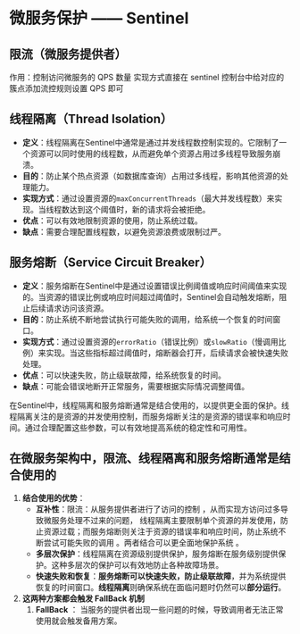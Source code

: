 # 微服务保护 —— Sentinel
## 限流（微服务提供者）
作用：控制访问微服务的 QPS 数量
实现方式直接在 sentinel 控制台中给对应的簇点添加流控规则设置 QPS 即可

## 线程隔离（Thread Isolation）
   - **定义**：线程隔离在Sentinel中通常是通过并发线程数控制实现的。它限制了一个资源可以同时使用的线程数，从而避免单个资源占用过多线程导致服务崩溃。
   - **目的**：防止某个热点资源（如数据库查询）占用过多线程，影响其他资源的处理能力。
   - **实现方式**：通过设置资源的`maxConcurrentThreads`（最大并发线程数）来实现。当线程数达到这个阈值时，新的请求将会被拒绝。
   - **优点**：可以有效地限制资源的使用，防止系统过载。
   - **缺点**：需要合理配置线程数，以避免资源浪费或限制过严。
## 服务熔断（Service Circuit Breaker）
   - **定义**：服务熔断在Sentinel中是通过设置错误比例阈值或响应时间阈值来实现的。当资源的错误比例或响应时间超过阈值时，Sentinel会自动触发熔断，阻止后续请求访问该资源。
   - **目的**：防止系统不断地尝试执行可能失败的调用，给系统一个恢复的时间窗口。
   - **实现方式**：通过设置资源的`errorRatio`（错误比例）或`slowRatio`（慢调用比例）来实现。当这些指标超过阈值时，熔断器会打开，后续请求会被快速失败处理。
   - **优点**：可以快速失败，防止级联故障，给系统恢复的时间。
   - **缺点**：可能会错误地断开正常服务，需要根据实际情况调整阈值。

在Sentinel中，线程隔离和服务熔断通常是结合使用的，以提供更全面的保护。线程隔离关注的是资源的并发使用控制，而服务熔断关注的是资源的错误率和响应时间。通过合理配置这些参数，可以有效地提高系统的稳定性和可用性。

## 在微服务架构中，限流、线程隔离和服务熔断通常是结合使用的

1. **结合使用的优势**：
   - **互补性**：限流：从服务提供者进行了访问的控制 ，从而实现方访问过多导致微服务处理不过来的问题， 线程隔离主要限制单个资源的并发使用，防止资源过载；而服务熔断则关注于资源的错误率和响应时间，防止系统不断尝试可能失败的调用 。两者结合可以更全面地保护系统 。
   - **多层次保护**：线程隔离在资源级别提供保护，服务熔断在服务级别提供保护。这种多层次的保护可以有效地防止各种故障场景。
   - **快速失败和恢复**：**服务熔断可以快速失败，防止级联故障**，并为系统提供恢复的时间窗口。**线程隔离**则确保系统在面临问题时仍然可以**部分运行**。
2. **这两种方案都会触发 FallBack 机制**
   1. **FallBack** ： 当服务的提供者出现一些问题的时候，导致调用者无法正常使用就会触发备用方案。

